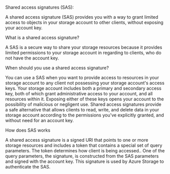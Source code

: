 Shared access signatures (SAS): 

A shared access signature (SAS) provides you with a way to grant limited access to objects in your storage account to other clients, without exposing your account key.

What is a shared access signature?

A SAS is a secure way to share your storage resources because it provides limited permissions to your storage account in regarding to clients, who do not have the account key.

When should you use a shared access signature?

You can use a SAS when you want to provide access to resources in your storage account to any client not possessing your storage account's access keys. Your storage account includes both a primary and secondary access key, both of which grant administrative access to your account, and all resources within it. Exposing either of these keys opens your account to the possibility of malicious or negligent use. Shared access signatures provide a safe alternative that allows clients to read, write, and delete data in your storage account according to the permissions you've explicitly granted, and without need for an account key.

How does SAS works

A shared access signature is a signed URI that points to one or more storage resources and includes a token that contains a special set of query parameters. The token determines how client is being accessed.. One of the query parameters, the signature, is constructed from the SAS parameters and signed with the account key. This signature is used by Azure Storage to authenticate the SAS.

